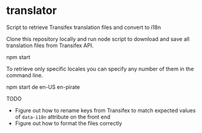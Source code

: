 translator
==========

Script to retrieve Transifex translation files and convert to i18n

Clone this repository locally and run node script to download and save all translation files from Transifex API.

  npm start

To retrieve only specific locales you can specify any number of them in the command line.

  npm start de en-US en-pirate

TODO
* Figure out how to rename keys from Transifex to match expected values of `data-i18n` attribute on the front end
* Figure out how to format the files correctly
